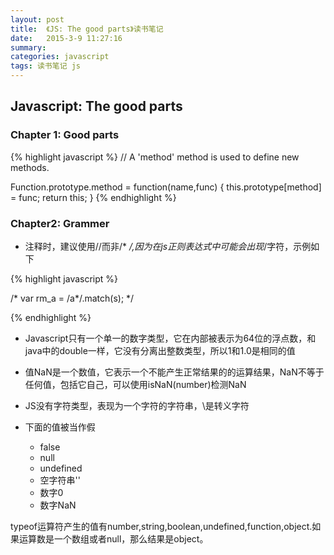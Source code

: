 ```yaml
---
layout: post
title:  《JS: The good parts》读书笔记
date:   2015-3-9 11:27:16
summary:
categories: javascript
tags: 读书笔记 js
---
```


## Javascript: The good parts

### Chapter 1: Good parts

{% highlight javascript %}
// A 'method' method is used to define new methods.

Function.prototype.method = function(name,func) {
    this.prototype[method] = func;
    return this;
}
{% endhighlight %}

### Chapter2: Grammer

- 注释时，建议使用//而非/* */,因为在js正则表达式中可能会出现*/字符，示例如下

{% highlight javascript %}

/*
    var rm_a = /a*/.match(s);
 */

{% endhighlight %}

- Javascript只有一个单一的数字类型，它在内部被表示为64位的浮点数，和java中的double一样，它没有分离出整数类型，所以1和1.0是相同的值

- 值NaN是一个数值，它表示一个不能产生正常结果的的运算结果，NaN不等于任何值，包括它自己，可以使用isNaN(number)检测NaN

- JS没有字符类型，表现为一个字符的字符串，\是转义字符

- 下面的值被当作假
    - false
    - null
    - undefined
    - 空字符串''
    - 数字0
    - 数字NaN

typeof运算符产生的值有number,string,boolean,undefined,function,object.如果运算数是一个数组或者null，那么结果是object。

